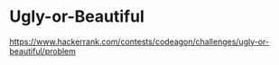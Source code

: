 # Ugly-or-Beautiful
https://www.hackerrank.com/contests/codeagon/challenges/ugly-or-beautiful/problem

